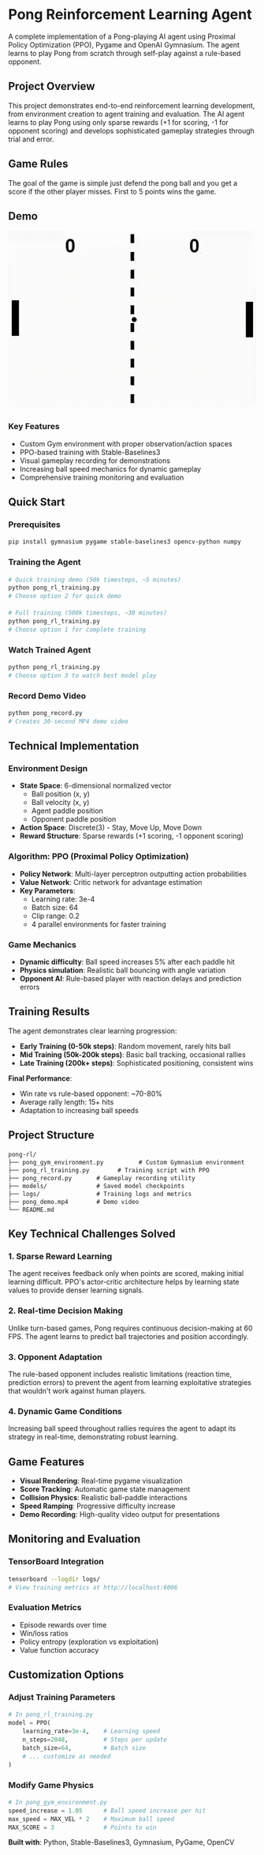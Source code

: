 # Pong Reinforcement Learning Agent

A complete implementation of a Pong-playing AI agent using Proximal Policy Optimization (PPO), Pygame and OpenAI Gymnasium. The agent learns to play Pong from scratch through self-play against a rule-based opponent.

## Project Overview

This project demonstrates end-to-end reinforcement learning development, from environment creation to agent training and evaluation. The AI agent learns to play Pong using only sparse rewards (+1 for scoring, -1 for opponent scoring) and develops sophisticated gameplay strategies through trial and error.

## Game Rules

The goal of the game is simple just defend the pong ball and you get a score if the other player misses.
First to 5 points wins the game.

## Demo 
![Pong AI Demo](pong_demo.gif)

### Key Features
- Custom Gym environment with proper observation/action spaces
- PPO-based training with Stable-Baselines3
- Visual gameplay recording for demonstrations
- Increasing ball speed mechanics for dynamic gameplay
- Comprehensive training monitoring and evaluation

## Quick Start

### Prerequisites
```bash
pip install gymnasium pygame stable-baselines3 opencv-python numpy
```

### Training the Agent
```bash
# Quick training demo (50k timesteps, ~5 minutes)
python pong_rl_training.py
# Choose option 2 for quick demo

# Full training (500k timesteps, ~30 minutes)  
python pong_rl_training.py
# Choose option 1 for complete training
```

### Watch Trained Agent
```bash
python pong_rl_training.py
# Choose option 3 to watch best model play
```

### Record Demo Video
```bash
python pong_record.py
# Creates 30-second MP4 demo video
```

## Technical Implementation

### Environment Design
- **State Space**: 6-dimensional normalized vector
  - Ball position (x, y)  
  - Ball velocity (x, y)
  - Agent paddle position
  - Opponent paddle position
- **Action Space**: Discrete(3) - Stay, Move Up, Move Down
- **Reward Structure**: Sparse rewards (+1 scoring, -1 opponent scoring)

### Algorithm: PPO (Proximal Policy Optimization)
- **Policy Network**: Multi-layer perceptron outputting action probabilities
- **Value Network**: Critic network for advantage estimation
- **Key Parameters**:
  - Learning rate: 3e-4
  - Batch size: 64
  - Clip range: 0.2
  - 4 parallel environments for faster training

### Game Mechanics
- **Dynamic difficulty**: Ball speed increases 5% after each paddle hit
- **Physics simulation**: Realistic ball bouncing with angle variation
- **Opponent AI**: Rule-based player with reaction delays and prediction errors

## Training Results

The agent demonstrates clear learning progression:

- **Early Training (0-50k steps)**: Random movement, rarely hits ball
- **Mid Training (50k-200k steps)**: Basic ball tracking, occasional rallies
- **Late Training (200k+ steps)**: Sophisticated positioning, consistent wins

**Final Performance**: 
- Win rate vs rule-based opponent: ~70-80%
- Average rally length: 15+ hits
- Adaptation to increasing ball speeds

## Project Structure

```
pong-rl/
├── pong_gym_environment.py          # Custom Gymnasium environment
├── pong_rl_training.py        # Training script with PPO
├── pong_record.py       # Gameplay recording utility
├── models/              # Saved model checkpoints
├── logs/                # Training logs and metrics
├── pong_demo.mp4        # Demo video
└── README.md
```

##  Key Technical Challenges Solved

### 1. Sparse Reward Learning
The agent receives feedback only when points are scored, making initial learning difficult. PPO's actor-critic architecture helps by learning state values to provide denser learning signals.

### 2. Real-time Decision Making  
Unlike turn-based games, Pong requires continuous decision-making at 60 FPS. The agent learns to predict ball trajectories and position accordingly.

### 3. Opponent Adaptation
The rule-based opponent includes realistic limitations (reaction time, prediction errors) to prevent the agent from learning exploitative strategies that wouldn't work against human players.

### 4. Dynamic Game Conditions
Increasing ball speed throughout rallies requires the agent to adapt its strategy in real-time, demonstrating robust learning.

## Game Features

- **Visual Rendering**: Real-time pygame visualization
- **Score Tracking**: Automatic game state management
- **Collision Physics**: Realistic ball-paddle interactions
- **Speed Ramping**: Progressive difficulty increase
- **Demo Recording**: High-quality video output for presentations

## Monitoring and Evaluation

### TensorBoard Integration
```bash
tensorboard --logdir logs/
# View training metrics at http://localhost:6006
```

### Evaluation Metrics
- Episode rewards over time
- Win/loss ratios
- Policy entropy (exploration vs exploitation)
- Value function accuracy

## Customization Options

### Adjust Training Parameters
```python
# In pong_rl_training.py
model = PPO(
    learning_rate=3e-4,    # Learning speed
    n_steps=2048,          # Steps per update
    batch_size=64,         # Batch size
    # ... customize as needed
)
```

### Modify Game Physics
```python
# In pong_gym_environment.py
speed_increase = 1.05      # Ball speed increase per hit
max_speed = MAX_VEL * 2    # Maximum ball speed
MAX_SCORE = 3              # Points to win
```

**Built with**: Python, Stable-Baselines3, Gymnasium, PyGame, OpenCV
